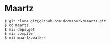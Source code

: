 # Maartz

```shell
$ git clone git@github.com:doomspork/maartz.git
$ cd maartz
$ mix deps.get
$ mix compile
$ mix maartz.walker
```
